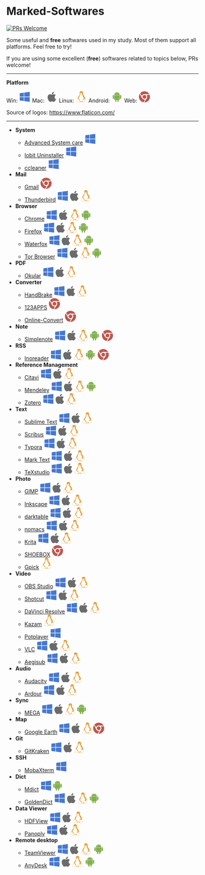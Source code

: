 # Marked-Softwares
[![PRs Welcome](https://img.shields.io/badge/PRs-welcome-brightgreen.svg?style=flat-square)](http://makeapullrequest.com)

Some useful and **free** softwares used in my study. Most of them support all platforms. Feel free to try!

If you are using some excellent (**free**) softwares related to topics below, PRs welcome!

---

**Platform**

Win: ![win](logos/win.svg)  Mac: ![mac](logos/mac.svg)  Linux: ![linux](logos/linux.svg)  Android: ![android](logos/android.svg)  Web: ![web](logos/web.svg)

Source of logos: https://www.flaticon.com/

---

* __System__
  * [Advanced System care](https://www.iobit.com/en/advancedsystemcarefree.php)  ![win](logos/win.svg)
  * [Iobit Uninstaller](https://www.iobit.com/en/advanceduninstaller.php) ![win](logos/win.svg)
  * [ccleaner](https://www.ccleaner.com/) ![win](logos/win.svg)
* __Mail__
  * [Gmail](https://mail.google.com) ![web](logos/web.svg)
  * [Thunderbird](https://www.thunderbird.net/en-US/) ![win](logos/win.svg)![mac](logos/mac.svg)![linux](logos/linux.svg)
* __Browser__
  * [Chrome](https://www.google.com/chrome/)   ![win](logos/win.svg)![mac](logos/mac.svg)![linux](logos/linux.svg)![android](logos/android.svg)
  * [Firefox](https://www.mozilla.org/en-US/firefox/new/)   ![win](logos/win.svg)![mac](logos/mac.svg)![linux](logos/linux.svg)![android](logos/android.svg)
  * [Waterfox](https://www.waterfoxproject.org/en-US/)   ![win](logos/win.svg)![mac](logos/mac.svg)![linux](logos/linux.svg)![android](logos/android.svg)
  * [Tor Browser](https://www.torproject.org/)  ![win](logos/win.svg)![mac](logos/mac.svg)![linux](logos/linux.svg)![android](logos/android.svg)
* __PDF__
  * [Okular](https://okular.kde.org/) ![win](logos/win.svg)![mac](logos/mac.svg)![linux](logos/linux.svg)
* __Converter__
  * [HandBrake](https://handbrake.fr/) ![win](logos/win.svg)![mac](logos/mac.svg)![linux](logos/linux.svg)
  * [123APPS](https://123apps.com/) ![web](logos/web.svg)
  * [Online-Convert](https://www.online-convert.com/) ![web](logos/web.svg)
* __Note__
  * [Simplenote](https://simplenote.com/)  ![win](logos/win.svg)![mac](logos/mac.svg)![linux](logos/linux.svg)![android](logos/android.svg) ![web](logos/web.svg)
* __RSS__
  * [Inoreader](https://www.inoreader.com/)  ![win](logos/win.svg)![mac](logos/mac.svg)![linux](logos/linux.svg)![android](logos/android.svg) ![web](logos/web.svg)
* __Reference Management__
  * [Citavi](https://www.citavi.com/en)   ![win](logos/win.svg)![mac](logos/mac.svg)![linux](logos/linux.svg)
  * [Mendeley](https://www.mendeley.com/)   ![win](logos/win.svg)![mac](logos/mac.svg)![linux](logos/linux.svg)![android](logos/android.svg)
  * [Zotero](https://www.zotero.org/)   ![win](logos/win.svg)![mac](logos/mac.svg)![linux](logos/linux.svg)
* __Text__
  * [Sublime Text](https://www.sublimetext.com/)  ![win](logos/win.svg)![mac](logos/mac.svg)![linux](logos/linux.svg)
  * [Scribus](https://www.scribus.net/)   ![win](logos/win.svg)![mac](logos/mac.svg)![linux](logos/linux.svg)
  * [Typora](https://typora.io/) ![win](logos/win.svg)![mac](logos/mac.svg)![linux](logos/linux.svg)
  * [Mark Text](https://github.com/marktext/marktext)  ![win](logos/win.svg)![mac](logos/mac.svg)![linux](logos/linux.svg)
  * [TeXstudio](https://www.texstudio.org/)   ![win](logos/win.svg)![mac](logos/mac.svg)![linux](logos/linux.svg)
* __Photo__
  * [GIMP](https://www.gimp.org/) ![win](logos/win.svg)![mac](logos/mac.svg)![linux](logos/linux.svg)
  * [Inkscape](https://inkscape.org/)   ![win](logos/win.svg)![mac](logos/mac.svg)![linux](logos/linux.svg)
  * [darktable](https://www.darktable.org/) ![win](logos/win.svg)![mac](logos/mac.svg)![linux](logos/linux.svg)
  * [nomacs](https://nomacs.org/) ![win](logos/win.svg)![mac](logos/mac.svg)![linux](logos/linux.svg)
  * [Krita](https://krita.org/en/) ![win](logos/win.svg)![mac](logos/mac.svg)![linux](logos/linux.svg)
  * [SHOEBOX](https://shoeboxapp.com/) ![web](logos/web.svg)
  * [Gpick](http://www.gpick.org/)  ![linux](logos/linux.svg)
* __Video__
  * [OBS Studio](https://obsproject.com/)  ![win](logos/win.svg)![mac](logos/mac.svg)![linux](logos/linux.svg)
  * [Shotcut](https://www.shotcut.org/)   ![win](logos/win.svg)![mac](logos/mac.svg)![linux](logos/linux.svg)
  * [DaVinci Resolve](https://www.blackmagicdesign.com/products/davinciresolve/)   ![win](logos/win.svg)![mac](logos/mac.svg)![linux](logos/linux.svg)
  * [Kazam](https://launchpad.net/kazam) ![linux](logos/linux.svg)
  * [Potplayer](https://potplayer.daum.net/) ![win](logos/win.svg)
  * [VLC](https://www.videolan.org/vlc/index.html)  ![win](logos/win.svg)![mac](logos/mac.svg)![linux](logos/linux.svg)
  * [Aegisub](http://www.aegisub.org/)   ![win](logos/win.svg)![mac](logos/mac.svg)![linux](logos/linux.svg)
* __Audio__
  * [Audacity](https://www.audacityteam.org/)   ![win](logos/win.svg)![mac](logos/mac.svg)![linux](logos/linux.svg)
  * [Ardour](https://ardour.org/)   ![win](logos/win.svg)![mac](logos/mac.svg)![linux](logos/linux.svg)
* __Sync__
  * [MEGA](https://mega.nz/sync)  ![win](logos/win.svg)![mac](logos/mac.svg)![linux](logos/linux.svg)![android](logos/android.svg)
* __Map__
  * [Google Earth](https://www.google.com/earth/versions/)   ![win](logos/win.svg)![mac](logos/mac.svg)![linux](logos/linux.svg)![web](logos/web.svg)
* __Git__
  * [GitKraken](https://www.gitkraken.com/)  ![win](logos/win.svg)![mac](logos/mac.svg)![linux](logos/linux.svg)
* __SSH__
  * [MobaXterm](https://mobaxterm.mobatek.net/)  ![win](logos/win.svg)
* __Dict__
  * [Mdict](https://www.mdict.cn/wp/?lang=en)  ![win](logos/win.svg)![android](logos/android.svg)
  * [GoldenDict](http://goldendict.org/)   ![win](logos/win.svg)![mac](logos/mac.svg)![linux](logos/linux.svg)![android](logos/android.svg)
* __Data Viewer__
  * [HDFView](https://www.hdfgroup.org/downloads/hdfview/)  ![win](logos/win.svg)![mac](logos/mac.svg)![linux](logos/linux.svg)
  * [Panoply](https://www.giss.nasa.gov/tools/panoply/)  ![win](logos/win.svg)![mac](logos/mac.svg)![linux](logos/linux.svg)
* __Remote desktop__
  * [TeamViewer](https://www.teamviewer.com/en-us/)  ![win](logos/win.svg)![mac](logos/mac.svg)![linux](logos/linux.svg) ![android](logos/android.svg)
  * [AnyDesk](https://anydesk.com/)  ![win](logos/win.svg)![mac](logos/mac.svg)![linux](logos/linux.svg) ![android](logos/android.svg)